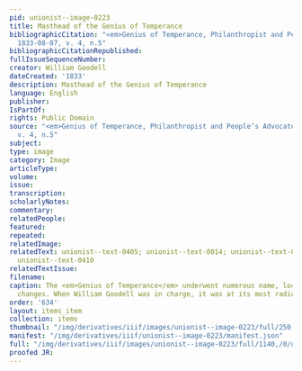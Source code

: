 ```yaml
---
pid: unionist--image-0223
title: Masthead of the Genius of Temperance
bibliographicCitation: "<em>Genius of Temperance, Philanthropist and People’s Advocate</em>
  1833-08-07, v. 4, n.5"
bibliographicCitationRepublished: 
fullIssueSequenceNumber: 
creator: William Goodell
dateCreated: '1833'
description: Masthead of the Genius of Temperance
language: English
publisher: 
IsPartOf: 
rights: Public Domain
source: "<em>Genius of Temperance, Philanthropist and People’s Advocate</em> 1833-08-07,
  v. 4, n.5"
subject: 
type: image
category: Image
articleType: 
volume: 
issue: 
transcription: 
scholarlyNotes: 
commentary: 
relatedPeople: 
featured: 
repeated: 
relatedImage: 
relatedText: unionist--text-0405; unionist--text-0014; unionist--text-0406; unionist--text-0407;
  unionist--text-0410
relatedTextIssue: 
filename: 
caption: The <em>Genius of Temperance</em> underwent numerous name, location and editorial
  changes. When William Goodell was in charge, it was at its most radical.
order: '634'
layout: items_item
collection: items
thumbnail: "/img/derivatives/iiif/images/unionist--image-0223/full/250,/0/default.jpg"
manifest: "/img/derivatives/iiif/unionist--image-0223/manifest.json"
full: "/img/derivatives/iiif/images/unionist--image-0223/full/1140,/0/default.jpg"
proofed JR: 
---
```


